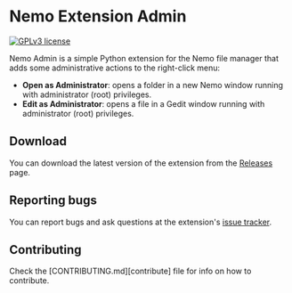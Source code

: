 Nemo Extension Admin
==============

[![GPLv3 license](http://img.shields.io/badge/license-GPLv3-brightgreen.svg)](http://www.gnu.org/licenses/gpl-3.0.html)

Nemo Admin is a simple Python extension for the Nemo file manager that
adds some administrative actions to the right-click menu:

*   **Open as Administrator**: opens a folder in a new Nemo window running
    with administrator (root) privileges.
*   **Edit as Administrator**: opens a file in a Gedit window running with
    administrator (root) privileges.


## Download

You can download the latest version of the extension from the
[Releases][download] page.


## Reporting bugs

You can report bugs and ask questions at the extension's [issue tracker][issues].


## Contributing

Check the [CONTRIBUTING.md][contribute] file for info on how to contribute.



[download]: https://github.com/hamonikr/nemo-extension-admin/releases
[issues]: https://github.com/hamonikr/nemo-extension-admin/issues